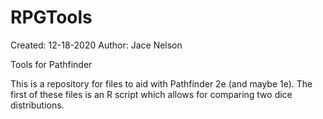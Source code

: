 # RPGTools
Created: 12-18-2020
Author: Jace Nelson

Tools for Pathfinder

This is a repository for files to aid with Pathfinder 2e (and maybe 1e).
The first of these files is an R script which allows for comparing two dice distributions.
